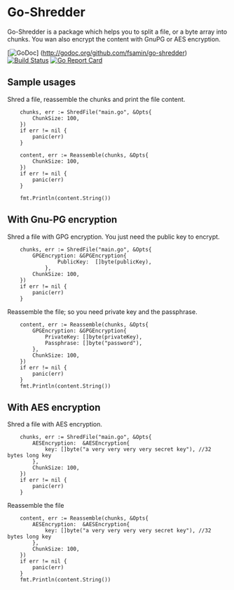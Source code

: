 # Go-Shredder

Go-Shredder is a package which helps you to split a file, or a byte array into chunks. You wan also encrypt the content with GnuPG or AES encryption.

[![GoDoc](https://img.shields.io/badge/godoc-reference-blue.svg)]
(http://godoc.org/github.com/fsamin/go-shredder) [![Build Status](https://travis-ci.org/fsamin/go-shredder.svg?branch=master)](https://travis-ci.org/fsamin/go-shredder) [![Go Report Card](https://goreportcard.com/badge/github.com/fsamin/go-shredder)](https://goreportcard.com/report/github.com/fsamin/go-shredder)

## Sample usages

Shred a file, reassemble the chunks and print the file content.

```golang
    chunks, err := ShredFile("main.go", &Opts{
        ChunkSize: 100,
    })
    if err != nil {
        panic(err)
    }

    content, err := Reassemble(chunks, &Opts{
        ChunkSize: 100,
    })
    if err != nil {
        panic(err)
    }

    fmt.Println(content.String())
```

## With Gnu-PG encryption

Shred a file with GPG encryption. You just need the public key to encrypt.

```golang
    chunks, err := ShredFile("main.go", &Opts{
        GPGEncryption: &GPGEncryption{
                PublicKey:  []byte(publicKey),
            },
        ChunkSize: 100,
    })
    if err != nil {
        panic(err)
    }
```

Reassemble the file; so you need private key and the passphrase.

```golang
    content, err := Reassemble(chunks, &Opts{
        GPGEncryption: &GPGEncryption{
            PrivateKey: []byte(privateKey),
            Passphrase: []byte("password"),
        },
        ChunkSize: 100,
    })
    if err != nil {
        panic(err)
    }
    fmt.Println(content.String())
```

## With AES encryption


Shred a file with AES encryption.

```golang
    chunks, err := ShredFile("main.go", &Opts{
        AESEncryption:  &AESEncryption{
            key: []byte("a very very very very secret key"), //32 bytes long key
        },
        ChunkSize: 100,
    })
    if err != nil {
        panic(err)
    }
```

Reassemble the file

```golang
    content, err := Reassemble(chunks, &Opts{
        AESEncryption:  &AESEncryption{
            key: []byte("a very very very very secret key"), //32 bytes long key
        },
        ChunkSize: 100,
    })
    if err != nil {
        panic(err)
    }
    fmt.Println(content.String())
```